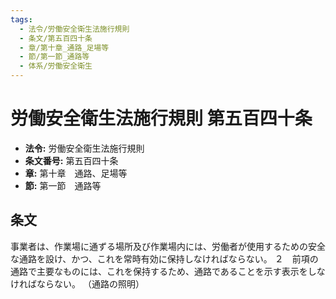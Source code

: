 ```yaml
---
tags:
  - 法令/労働安全衛生法施行規則
  - 条文/第五百四十条
  - 章/第十章_通路_足場等
  - 節/第一節_通路等
  - 体系/労働安全衛生
---
```

# 労働安全衛生法施行規則 第五百四十条

- **法令:** 労働安全衛生法施行規則
- **条文番号:** 第五百四十条
- **章:** 第十章　通路、足場等
- **節:** 第一節　通路等

## 条文
事業者は、作業場に通ずる場所及び作業場内には、労働者が使用するための安全な通路を設け、かつ、これを常時有効に保持しなければならない。
２　前項の通路で主要なものには、これを保持するため、通路であることを示す表示をしなければならない。
（通路の照明）


